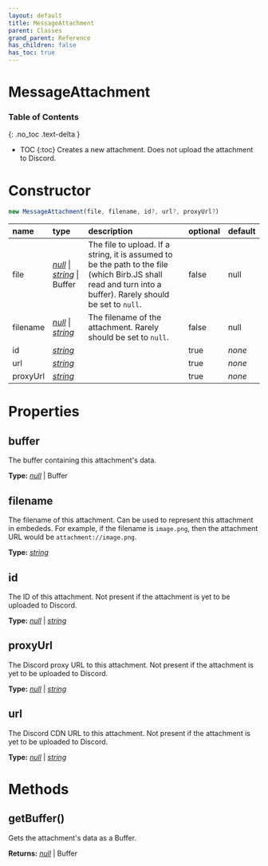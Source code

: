 ```yaml
---
layout: default
title: MessageAttachment
parent: Classes
grand_parent: Reference
has_children: false
has_toc: true
---
```


# MessageAttachment
### Table of Contents
{: .no_toc .text-delta }

- TOC
{:toc}
Creates a new attachment. Does not upload the
attachment to Discord.
# Constructor
```js
new MessageAttachment(file, filename, id?, url?, proxyUrl?)
```

| name | type | description | optional | default |
|:-----|:-----|:------------|:---------|:--------|
| file | *[null](https://developer.mozilla.org/en-US/docs/Web/JavaScript/Reference/Global_Objects/null)* \| *[string](https://developer.mozilla.org/en-US/docs/Web/JavaScript/Reference/Global_Objects/string)* \| Buffer | The file to upload. If a string, it is assumed to be the path to the file (which Birb.JS shall read and turn into a buffer). Rarely should be set to `null`. | false | null |
| filename | *[null](https://developer.mozilla.org/en-US/docs/Web/JavaScript/Reference/Global_Objects/null)* \| *[string](https://developer.mozilla.org/en-US/docs/Web/JavaScript/Reference/Global_Objects/string)* | The filename of the attachment. Rarely should be set to `null`. | false | null |
| id | *[string](https://developer.mozilla.org/en-US/docs/Web/JavaScript/Reference/Global_Objects/string)* |   | true | *none* |
| url | *[string](https://developer.mozilla.org/en-US/docs/Web/JavaScript/Reference/Global_Objects/string)* |   | true | *none* |
| proxyUrl | *[string](https://developer.mozilla.org/en-US/docs/Web/JavaScript/Reference/Global_Objects/string)* |   | true | *none* |

# Properties
## buffer
The buffer containing this attachment's data.

**Type:** *[null](https://developer.mozilla.org/en-US/docs/Web/JavaScript/Reference/Global_Objects/null)* \| Buffer

## filename
The filename of this attachment. Can be used to
represent this attachment in embededs. For example,
if the filename is `image.png`, then the attachment
URL would be `attachment://image.png`.

**Type:** *[string](https://developer.mozilla.org/en-US/docs/Web/JavaScript/Reference/Global_Objects/string)*

## id
The ID of this attachment. Not present if the
attachment is yet to be uploaded to Discord.

**Type:** *[null](https://developer.mozilla.org/en-US/docs/Web/JavaScript/Reference/Global_Objects/null)* \| *[string](https://developer.mozilla.org/en-US/docs/Web/JavaScript/Reference/Global_Objects/string)*

## proxyUrl
The Discord proxy URL to this attachment. Not
present if the attachment is yet to be uploaded to
Discord.

**Type:** *[null](https://developer.mozilla.org/en-US/docs/Web/JavaScript/Reference/Global_Objects/null)* \| *[string](https://developer.mozilla.org/en-US/docs/Web/JavaScript/Reference/Global_Objects/string)*

## url
The Discord CDN URL to this attachment. Not present
if the attachment is yet to be uploaded to Discord.

**Type:** *[null](https://developer.mozilla.org/en-US/docs/Web/JavaScript/Reference/Global_Objects/null)* \| *[string](https://developer.mozilla.org/en-US/docs/Web/JavaScript/Reference/Global_Objects/string)*

# Methods
## getBuffer()
Gets the attachment's data as a Buffer.

**Returns:** *[null](https://developer.mozilla.org/en-US/docs/Web/JavaScript/Reference/Global_Objects/null)* \| Buffer

